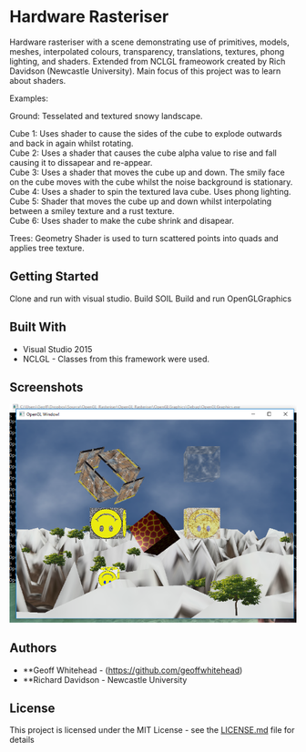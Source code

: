 # Hardware Rasteriser

Hardware rasteriser with a scene demonstrating use of primitives, models, meshes, interpolated colours, transparency, translations, textures, phong lighting, and shaders. Extended from NCLGL frameowork created by Rich Davidson (Newcastle University). Main focus of this project was to learn about shaders.

Examples:

Ground: Tesselated and textured snowy landscape.

Cube 1: Uses shader to cause the sides of the cube to explode outwards and back in again whilst rotating.<br />
Cube 2: Uses a shader that causes the cube alpha value to rise and fall causing it to dissapear and re-appear.<br />
Cube 3: Uses a shader that moves the cube up and down. The smily face on the cube moves with the cube whilst the noise background is stationary.<br />
Cube 4: Uses a shader to spin the textured lava cube. Uses phong lighting.<br />
Cube 5: Shader that moves the cube up and down whilst interpolating between a smiley texture and a rust texture.<br />
Cube 6: Uses shader to make the cube shrink and disapear.

Trees: Geometry Shader is used to turn scattered points into quads and applies tree texture.

## Getting Started

Clone and run with visual studio.
Build SOIL
Build and run OpenGLGraphics 

## Built With

* Visual Studio 2015
* NCLGL - Classes from this framework were used.

## Screenshots

![console output](./ss1.png)

## Authors

* **Geoff Whitehead - (https://github.com/geoffwhitehead)
* **Richard Davidson - Newcastle University

## License

This project is licensed under the MIT License - see the [LICENSE.md](./LICENSE.md) file for details
